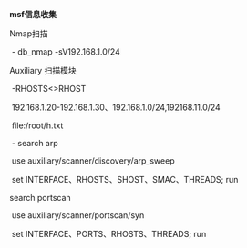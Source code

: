 **msf信息收集**

Nmap扫描

​     \- db_nmap -sV192.168.1.0/24

Auxiliary 扫描模块

​     -RHOSTS<>RHOST

​      192.168.1.20-192.168.1.30、192.168.1.0/24,192168.11.0/24

​      file:/root/h.txt

​     \- search arp

​       use auxiliary/scanner/discovery/arp_sweep

​      set INTERFACE、RHOSTS、SHOST、SMAC、THREADS; run

   search portscan

​      use auxiliary/scanner/portscan/syn

​    set INTERFACE、PORTS、RHOSTS、THREADS; run